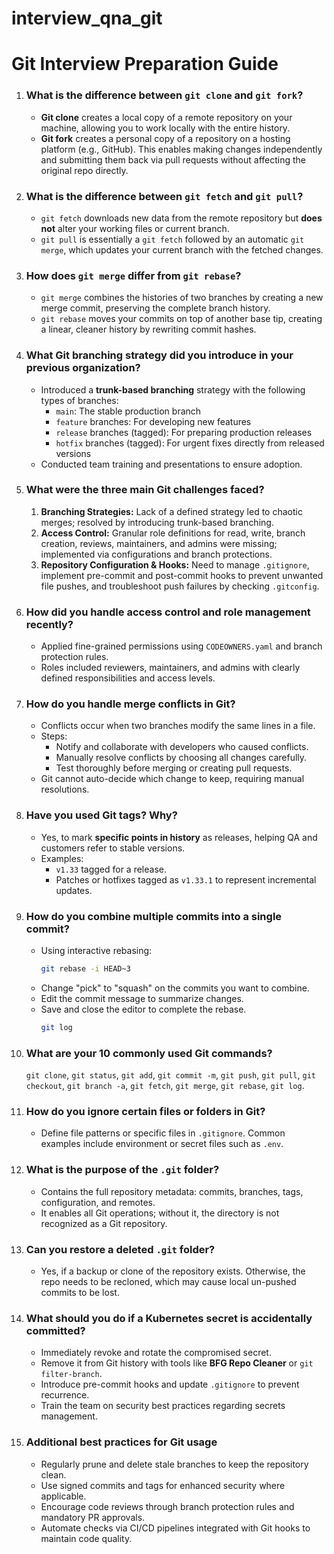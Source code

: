 # interview_qna_git 
# Git Interview Preparation Guide

1. ### What is the difference between `git clone` and `git fork`?  
   - **Git clone** creates a local copy of a remote repository on your machine, allowing you to work locally with the entire history.  
   - **Git fork** creates a personal copy of a repository on a hosting platform (e.g., GitHub). This enables making changes independently and submitting them back via pull requests without affecting the original repo directly.

2. ### What is the difference between `git fetch` and `git pull`?  
   - `git fetch` downloads new data from the remote repository but **does not** alter your working files or current branch.  
   - `git pull` is essentially a `git fetch` followed by an automatic `git merge`, which updates your current branch with the fetched changes.

3. ### How does `git merge` differ from `git rebase`?  
   - `git merge` combines the histories of two branches by creating a new merge commit, preserving the complete branch history.  
   - `git rebase` moves your commits on top of another base tip, creating a linear, cleaner history by rewriting commit hashes.

4. ### What Git branching strategy did you introduce in your previous organization?  
   - Introduced a **trunk-based branching** strategy with the following types of branches:  
     - `main`: The stable production branch  
     - `feature` branches: For developing new features  
     - `release` branches (tagged): For preparing production releases  
     - `hotfix` branches (tagged): For urgent fixes directly from released versions  
   - Conducted team training and presentations to ensure adoption.

5. ### What were the three main Git challenges faced?  
   1. **Branching Strategies:** Lack of a defined strategy led to chaotic merges; resolved by introducing trunk-based branching.  
   2. **Access Control:** Granular role definitions for read, write, branch creation, reviews, maintainers, and admins were missing; implemented via configurations and branch protections.  
   3. **Repository Configuration & Hooks:** Need to manage `.gitignore`, implement pre-commit and post-commit hooks to prevent unwanted file pushes, and troubleshoot push failures by checking `.gitconfig`.

6. ### How did you handle access control and role management recently?  
   - Applied fine-grained permissions using `CODEOWNERS.yaml` and branch protection rules.  
   - Roles included reviewers, maintainers, and admins with clearly defined responsibilities and access levels.

7. ### How do you handle merge conflicts in Git?  
   - Conflicts occur when two branches modify the same lines in a file.  
   - Steps:  
     - Notify and collaborate with developers who caused conflicts.  
     - Manually resolve conflicts by choosing all changes carefully.  
     - Test thoroughly before merging or creating pull requests.  
   - Git cannot auto-decide which change to keep, requiring manual resolutions.

8. ### Have you used Git tags? Why?  
   - Yes, to mark **specific points in history** as releases, helping QA and customers refer to stable versions.  
   - Examples:  
     - `v1.33` tagged for a release.  
     - Patches or hotfixes tagged as `v1.33.1` to represent incremental updates.

9. ### How do you combine multiple commits into a single commit?  
   - Using interactive rebasing:  
     ```bash
     git rebase -i HEAD~3
     ```
   - Change "pick" to "squash" on the commits you want to combine.
   - Edit the commit message to summarize changes.
   - Save and close the editor to complete the rebase.
     ```bash
     git log
     ```

11. ### What are your 10 commonly used Git commands?  
    `git clone`, `git status`, `git add`, `git commit -m`, `git push`, `git pull`, `git checkout`, `git branch -a`, `git fetch`, `git merge`, `git rebase`, `git log`.

12. ### How do you ignore certain files or folders in Git?  
    - Define file patterns or specific files in `.gitignore`. Common examples include environment or secret files such as `.env`.

13. ### What is the purpose of the `.git` folder?  
    - Contains the full repository metadata: commits, branches, tags, configuration, and remotes.  
    - It enables all Git operations; without it, the directory is not recognized as a Git repository.

14. ### Can you restore a deleted `.git` folder?  
    - Yes, if a backup or clone of the repository exists. Otherwise, the repo needs to be recloned, which may cause local un-pushed commits to be lost.

15. ### What should you do if a Kubernetes secret is accidentally committed?  
    - Immediately revoke and rotate the compromised secret.  
    - Remove it from Git history with tools like **BFG Repo Cleaner** or `git filter-branch`.  
    - Introduce pre-commit hooks and update `.gitignore` to prevent recurrence.  
    - Train the team on security best practices regarding secrets management.

16. ### Additional best practices for Git usage  
    - Regularly prune and delete stale branches to keep the repository clean.  
    - Use signed commits and tags for enhanced security where applicable.  
    - Encourage code reviews through branch protection rules and mandatory PR approvals.  
    - Automate checks via CI/CD pipelines integrated with Git hooks to maintain code quality.

